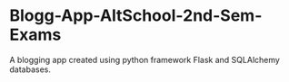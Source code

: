 # Blogg-App-AltSchool-2nd-Sem-Exams
A blogging app created using python framework Flask and SQLAlchemy databases.

